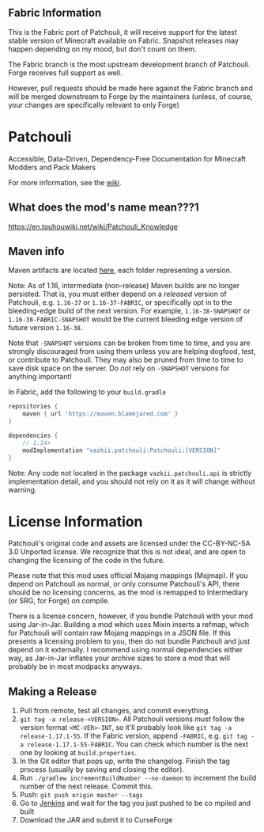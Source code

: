 ## Fabric Information
This is the Fabric port of Patchouli, it will receive support for the latest stable version of Minecraft available on Fabric.
Snapshot releases may happen depending on my mood, but don't count on them.


The Fabric branch is the most upstream development branch of Patchouli. Forge receives full support as well.


However, pull requests should be made here against the Fabric branch and will be merged downstream to Forge by the maintainers (unless, of course, your changes are specifically relevant to only Forge)

# Patchouli
Accessible, Data-Driven, Dependency-Free Documentation for Minecraft Modders and Pack Makers

For more information, see the [wiki](https://github.com/Vazkii/Patchouli/wiki).

## What does the mod's name mean???1
https://en.touhouwiki.net/wiki/Patchouli_Knowledge

## Maven info

Maven artifacts are located [here](https://maven.blamejared.com/vazkii/patchouli/Patchouli/), each folder representing a version.

Note: As of 1.16, intermediate (non-release) Maven builds are no longer persisted.
That is, you must either depend on a *released* version of Patchouli, e.g. `1.16-37` or `1.16-37-FABRIC`, or specifically opt in to the bleeding-edge
build of the next version. For example, `1.16-38-SNAPSHOT` or `1.16-38-FABRIC-SNAPSHOT` would be the current bleeding edge version of future version `1.16-38`. 

Note that `-SNAPSHOT` versions can be broken from time to time, and you are strongly discouraged from using them unless you are helping dogfood, test, or contribute to Patchouli. They may also be pruned from time to time to save disk space on the server. Do *not* rely on `-SNAPSHOT` versions for anything important!

In Fabric, add the following to your `build.gradle`
```gradle
repositories {
    maven { url 'https://maven.blamejared.com' }
}

dependencies {
    // 1.14+
    modImplementation "vazkii.patchouli:Patchouli:[VERSION]"
}
```
Note: Any code not located in the package `vazkii.patchouli.api` is strictly implementation detail, and you should not rely on it as it will change without warning.

# License Information

Patchouli's original code and assets are licensed under the CC-BY-NC-SA 3.0 Unported license.
We recognize that this is not ideal, and are open to changing the licensing of the code in the future.

Please note that this mod uses official Mojang mappings (Mojmap). If you depend on Patchouli as normal,
or only consume Patchouli's API, there should be no licensing concerns, as the mod is remapped to Intermediary (or SRG, for Forge) on compile.

There is a license concern, however, if you bundle Patchouli with your mod using Jar-in-Jar.
Building a mod which uses Mixin inserts a refmap, which for Patchouli will contain raw Mojang mappings in a JSON file.
If this presents a licensing problem to you, then do not bundle Patchouli and just depend on it externally.
I recommend using normal dependencies either way, as Jar-in-Jar inflates your archive sizes to store a mod that will probably be in most modpacks anyways.

## Making a Release
1. Pull from remote, test all changes, and commit everything.
2. `git tag -a release-<VERSION>`. All Patchouli versions *must* follow the version format `<MC-VER>-INT`, so it'll
   probably look like `git tag -a release-1.17.1-55`. If the Fabric version, append `-FABRIC`, e.g.
   `git tag -a release-1.17.1-55-FABRIC`. You can check which number is the next one by looking at
   `build.properties`.
3. In the Git editor that pops up, write the changelog. Finish the tag process (usually by saving and closing the
   editor).
4. Run `./gradlew incrementBuildNumber --no-daemon` to increment the build number of the next release. Commit this.
5. Push: `git push origin master --tags`
6. Go to [Jenkins](https://ci.blamejared.com/job/Patchouli/view/tags/) and wait for the tag you just pushed to be co
   mpiled and built
7. Download the JAR and submit it to CurseForge
